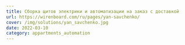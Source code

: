 ```yaml
---
title: Сборка щитов электрики и автоматизации на заказ с доставкой
url: https://wirenboard.com/ru/pages/yan-savchenko/
cover: /img/solutions/yan_savchenko.jpg
date: 2022-03-10
category: appartments_automation
---
```

